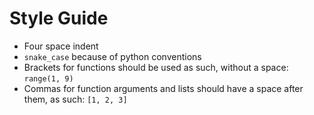 Style Guide
======
* Four space indent
* `snake_case` because of python conventions
* Brackets for functions should be used as such, without a space: `range(1, 9)`
* Commas for function arguments and lists should have a space after them, as such: `[1, 2, 3]`